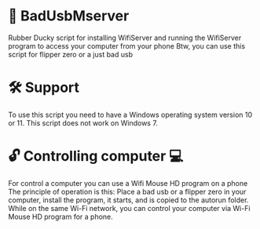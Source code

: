 # 💾 BadUsbMserver
Rubber Ducky script for installing WifiServer and running the WifiServer program to access your computer from your phone
Btw, you can use this script for flipper zero or a just bad usb
# 🛠 Support
To use this script you need to have a Windows operating system version 10 or 11. This script does not work on Windows 7.
# 🔓 Controlling computer 💻
For control a computer you can use a Wifi Mouse HD program on a phone
The principle of operation is this: Place a bad usb or a flipper zero in your computer, install the program, it starts, and is copied to the autorun folder. While on the same Wi-Fi network, you can control your computer via Wi-Fi Mouse HD program for a phone.
